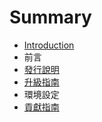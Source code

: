# Summary

* [Introduction](README.md)
* 前言
* [發行說明](1.Prologue/releases.md)
* [升級指南](1.Prologue/releases.md)
* 環境設定
* [貢獻指南](1.Prologue/contributions.md)

